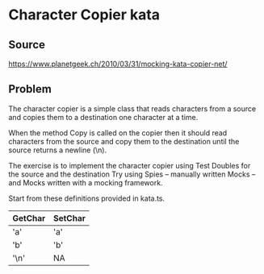 # Character Copier kata

## Source

<https://www.planetgeek.ch/2010/03/31/mocking-kata-copier-net/>

## Problem

The character copier is a simple class that reads characters from a source and copies them to a destination one character at a time.

When the method Copy is called on the copier then it should read characters from the source and copy them to the destination until the source returns a newline (\n).

The exercise is to implement the character copier using Test Doubles for the source and the destination
Try using Spies – manually written Mocks – and Mocks written with a mocking framework.

Start from these definitions provided in kata.ts.

| **GetChar** | **SetChar** |
| ----------- | ----------- |
| 'a'         | 'a'         |
| 'b'         | 'b'         |
| '\n'        | NA          |
